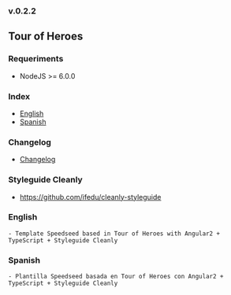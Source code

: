 ### v.0.2.2

## Tour of Heroes

### Requeriments
- NodeJS >= 6.0.0

### Index
- [English](#english)
- [Spanish](#spanish)

### Changelog
- [Changelog](https://github.com/ifedu/generator-speedseed-cleanly-angular2-tour-of-heroes/blob/master/CHANGELOG.md)

### Styleguide Cleanly
- https://github.com/ifedu/cleanly-styleguide

### English
    - Template Speedseed based in Tour of Heroes with Angular2 + TypeScript + Styleguide Cleanly

### Spanish
    - Plantilla Speedseed basada en Tour of Heroes con Angular2 + TypeScript + Styleguide Cleanly